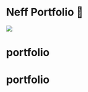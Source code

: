 # Neff Portfolio :purple_heart:

![](https://img.shields.io/github/followers/neff1337?style=social)
# portfolio
# portfolio
